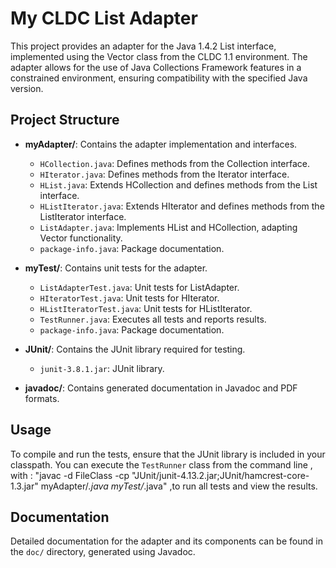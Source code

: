 # My CLDC List Adapter

This project provides an adapter for the Java 1.4.2 List interface, implemented using the Vector class from the CLDC 1.1 environment. The adapter allows for the use of Java Collections Framework features in a constrained environment, ensuring compatibility with the specified Java version.

## Project Structure

- **myAdapter/**: Contains the adapter implementation and interfaces.
  - `HCollection.java`: Defines methods from the Collection interface.
  - `HIterator.java`: Defines methods from the Iterator interface.
  - `HList.java`: Extends HCollection and defines methods from the List interface.
  - `HListIterator.java`: Extends HIterator and defines methods from the ListIterator interface.
  - `ListAdapter.java`: Implements HList and HCollection, adapting Vector functionality.
  - `package-info.java`: Package documentation.

- **myTest/**: Contains unit tests for the adapter.
  - `ListAdapterTest.java`: Unit tests for ListAdapter.
  - `HIteratorTest.java`: Unit tests for HIterator.
  - `HListIteratorTest.java`: Unit tests for HListIterator.
  - `TestRunner.java`: Executes all tests and reports results.
  - `package-info.java`: Package documentation.

- **JUnit/**: Contains the JUnit library required for testing.
  - `junit-3.8.1.jar`: JUnit library.

- **javadoc/**: Contains generated documentation in Javadoc and PDF formats.

## Usage

To compile and run the tests, ensure that the JUnit library is included in your classpath. You can execute the `TestRunner` class from the command line ,
with :
"javac -d FileClass -cp "JUnit/junit-4.13.2.jar;JUnit/hamcrest-core-1.3.jar" myAdapter/*.java myTest/*.java"
,to run all tests and view the results.


## Documentation

Detailed documentation for the adapter and its components can be found in the `doc/` directory, generated using Javadoc.
